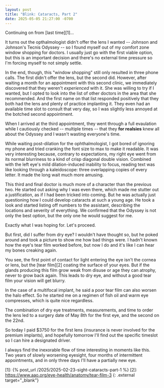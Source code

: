 ```yaml
---
layout: post
title: "Blink: Cataracts, Part 2"
date: 2025-05-05 21:27:00 -0700
---
```


Continuing on from [last time][1]...

It turns out the opthalmologist didn't offer the lens I wanted -- Johnson and Johnson's Tecnis Odyssey -- so I found myself out of my comfort zone window shopping for doctors. I usually just go with the first viable option, but this is an important decision and there's no external time pressure so I'm forcing myself to not simply settle.

In the end, though, this "window shopping" still only resulted in three phone calls. The first didn't offer the lens, but the second did. However, after waiting a month for an appointment with this second clinic, we immediately discovered that they weren't _experienced_ with it. She was willing to try if I wanted, but I opted to look into the list of other doctors in the area that she recommended. And the first name on that list responded positively that they both had the lens and plenty of practice implanting it. They even had an available time slot to consult that very day, so I was slightly less annoyed at the botched second appointment.

When I arrived at the third appointment, they went through a full evaulation while I cautiously checked -- multiple times -- that they **for realsies** knew all about the Odyssey and I wasn't wasting everyone's time.

While waiting post-dilation for the ophthalmologist, I got bored of ignoring my phone and tried cranking the font size to max to make it readable. It was very interesting because, contrary to expectations, my right eye went from its normal blurriness to a kind of crisp diagonal double vision. Combined with the left eye's mild dilation-induced inability to focus, reading text was like looking through a kaleidoscope: three overlapping copies of every letter. It made the long wait much more amusing.

This third and final doctor is much more of a character than the previous two. He started out asking why I was even there, which made me stutter out a justification, as if I had been tricked into coming. But he was actually just questioning how I could develop cataracts at such a young age. He took a look and started listing off numbers to the assistant, describing the locations and severity of everything. We confirmed that the Odyssey is not only the best option, but the only one he would suggest for me.

Exactly what I was hoping for. Let's proceed.

But first, did I suffer from dry eye? I wouldn't have thought so, but he poked around and took a picture to show me how bad things were. I hadn't known how the eye's tear film worked before, but now I do and it's like I can hear my bones creaking again.

You see, the first point of contact for light entering the eye isn't the cornea or lens, but the [tear film][2] coating the surface of your eyes. But if the glands producing this film grow weak from disuse or age they can atrophy, never to grow back again. This leads to dry eye, and without a good tear film your vision will get blurry.

In the case of a multifocal implant, he said a poor tear film can also worsen the halo effect. So he started me on a regimen of fish oil and warm eye compresses, which is quite nice regardless.

The combination of dry eye treatments, measurements, and time to order the lens led to a surgery date of May 8th for the first eye, and the second on the 22nd.

So today I paid $3750 for the first lens (insurance is never involved for the premium implants), and hopefully tomorrow I'll find out the specific timeslot so I can hire a designated driver.

I always find the inexorable flow of time interesting in moments like this. Two years of slowly worsening eyesight, four months of intermittent appointments, and in only three days I'll have a partially new eye.

[1]: {% post_url /2025/2025-02-23-sight-cataracts-part-1 %}
[2]: https://www.aao.org/eye-health/anatomy/tear-film-3 {: .external target="_blank"}
